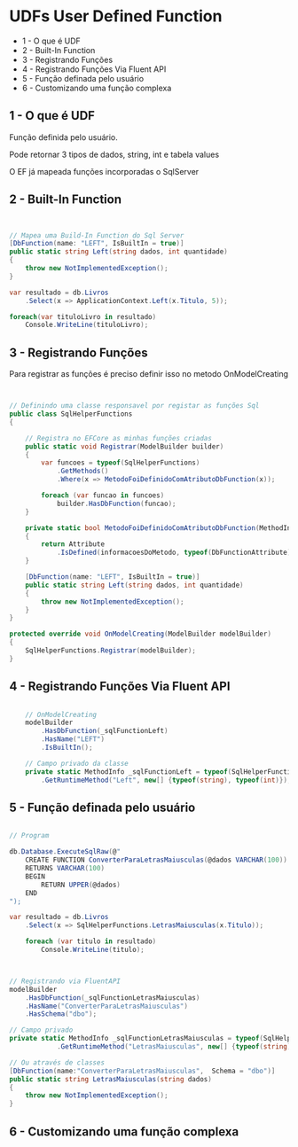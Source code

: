 # UDFs User Defined Function

* 1 - O que é UDF
* 2 - Built-In Function
* 3 - Registrando Funções
* 4 - Registrando Funções Via Fluent API
* 5 - Função definada pelo usuário
* 6 - Customizando uma função complexa


## 1 - O que é UDF

Função definida pelo usuário.

Pode retornar 3 tipos de dados, string, int e tabela values

O EF já mapeada funções incorporadas o SqlServer

## 2 - Built-In Function

```c#


// Mapea uma Build-In Function do Sql Server
[DbFunction(name: "LEFT", IsBuiltIn = true)]
public static string Left(string dados, int quantidade)
{
    throw new NotImplementedException();
}

var resultado = db.Livros
    .Select(x => ApplicationContext.Left(x.Titulo, 5));

foreach(var tituloLivro in resultado)
    Console.WriteLine(tituloLivro);

```


## 3 - Registrando Funções

Para registrar as funções é preciso definir isso no metodo OnModelCreating

```c#


// Definindo uma classe responsavel por registar as funções Sql
public class SqlHelperFunctions
{

    // Registra no EFCore as minhas funções criadas
    public static void Registrar(ModelBuilder builder)
    {
        var funcoes = typeof(SqlHelperFunctions)
            .GetMethods()
            .Where(x => MetodoFoiDefinidoComAtributoDbFunction(x));

        foreach (var funcao in funcoes)
            builder.HasDbFunction(funcao);
    }

    private static bool MetodoFoiDefinidoComAtributoDbFunction(MethodInfo informacoesDoMetodo)
    {
        return Attribute
            .IsDefined(informacoesDoMetodo, typeof(DbFunctionAttribute));
    }

    [DbFunction(name: "LEFT", IsBuiltIn = true)]
    public static string Left(string dados, int quantidade)
    {
        throw new NotImplementedException();
    }
}

protected override void OnModelCreating(ModelBuilder modelBuilder)
{    
    SqlHelperFunctions.Registrar(modelBuilder);
}

```



## 4 - Registrando Funções Via Fluent API

```c#

    // OnModelCreating
    modelBuilder
        .HasDbFunction(_sqlFunctionLeft)
        .HasName("LEFT")
        .IsBuiltIn();    

    // Campo privado da classe
    private static MethodInfo _sqlFunctionLeft = typeof(SqlHelperFunctions)
        .GetRuntimeMethod("Left", new[] {typeof(string), typeof(int)});


```


## 5 - Função definada pelo usuário

```c#

// Program

db.Database.ExecuteSqlRaw(@"
    CREATE FUNCTION ConverterParaLetrasMaiusculas(@dados VARCHAR(100))
    RETURNS VARCHAR(100)
    BEGIN
        RETURN UPPER(@dados)
    END
");

var resultado = db.Livros
    .Select(x => SqlHelperFunctions.LetrasMaiusculas(x.Titulo));

    foreach (var titulo in resultado)
        Console.WriteLine(titulo);



// Registrando via FluentAPI
modelBuilder
    .HasDbFunction(_sqlFunctionLetrasMaiusculas)
    .HasName("ConverterParaLetrasMaiusculas")
    .HasSchema("dbo");

// Campo privado
private static MethodInfo _sqlFunctionLetrasMaiusculas = typeof(SqlHelperFunctions)
            .GetRuntimeMethod("LetrasMaiusculas", new[] {typeof(string)});

// Ou através de classes
[DbFunction(name:"ConverterParaLetrasMaiusculas",  Schema = "dbo")]
public static string LetrasMaiusculas(string dados)
{
    throw new NotImplementedException();
}

```


## 6 - Customizando uma função complexa

```c#
```


